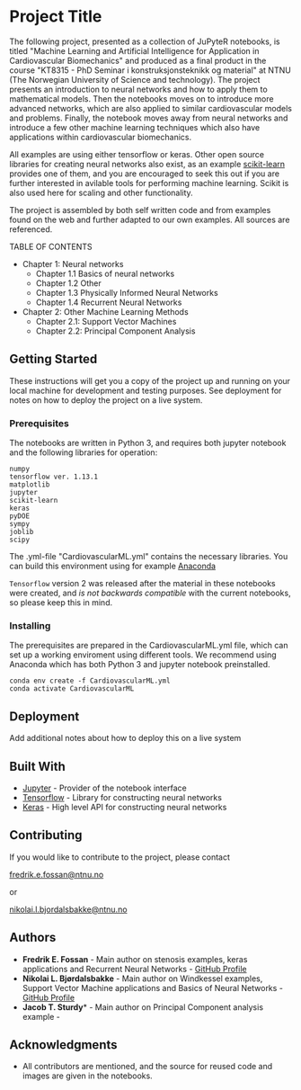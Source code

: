 # Project Title

The following project, presented as a collection of JuPyteR notebooks, is titled "Machine Learning and Artificial Intelligence for Application in Cardiovascular Biomechanics" and produced as a final product in the course "KT8315 - PhD Seminar i konstruksjonsteknikk og material" at NTNU (The Norwegian University of Science and technology). The project presents an introduction to neural networks and how to apply them to mathematical models. Then the notebooks moves on to introduce more advanced networks, which are also applied to similar cardiovascular models and problems. Finally, the notebook moves away from neural networks and introduce a few other machine learning techniques which also have applications within cardiovascular biomechanics. 

All examples are using either tensorflow or keras. Other open source libraries for creating neural networks also exist, as an example [scikit-learn](https://scikit-learn.org/stable/modules/neural_networks_supervised.html) provides one of them, and you are encouraged to seek this out if you are further interested in avilable tools for performing machine learning. Scikit is also used here for scaling and other functionality.

The project is assembled by both self written code and from examples found on the web and further adapted to our own examples. All sources are referenced.

TABLE OF CONTENTS

* Chapter 1: Neural networks
	- Chapter 1.1 Basics of neural networks
	- Chapter 1.2 Other
	- Chapter 1.3 Physically Informed Neural Networks
	- Chapter 1.4 Recurrent Neural Networks
* Chapter 2: Other Machine Learning Methods
	- Chapter 2.1: Support Vector Machines
	- Chapter 2.2: Principal Component Analysis

## Getting Started

These instructions will get you a copy of the project up and running on your local machine for development and testing purposes. See deployment for notes on how to deploy the project on a live system.

### Prerequisites

The notebooks are written in Python 3, and requires both jupyter notebook and the following libraries for operation:

```
numpy
tensorflow ver. 1.13.1
matplotlib
jupyter
scikit-learn
keras
pyDOE
sympy
joblib
scipy
```

The .yml-file "CardiovascularML.yml" contains the necessary libraries. You can build this environment using for example [Anaconda](https://www.anaconda.com/)

```Tensorflow``` version 2 was released after the material in these notebooks were created, and _is not backwards compatible_ with the current notebooks, so please keep this in mind.


### Installing

The prerequisites are prepared in the CardiovascularML.yml file, which can set up a working enviroment using different tools. We recommend using Anaconda which has both Python 3 and jupyter notebook preinstalled.

```
conda env create -f CardiovascularML.yml
conda activate CardiovascularML
```

## Deployment

Add additional notes about how to deploy this on a live system

## Built With

* [Jupyter](https://jupyter.org/) - Provider of the notebook interface
* [Tensorflow](https://www.tensorflow.org/) - Library for constructing neural networks
* [Keras](https://keras.io/) - High level API for constructing neural networks

## Contributing

If you would like to contribute to the project, please contact

fredrik.e.fossan@ntnu.no

or

nikolai.l.bjordalsbakke@ntnu.no


## Authors

* **Fredrik E. Fossan** - Main author on stenosis examples, keras applications and Recurrent Neural Networks - [GitHub Profile](https://github.com/Fredf10)
* **Nikolai L. Bjørdalsbakke** - Main author on Windkessel examples, Support Vector Machine applications and Basics of Neural Networks - [GitHub Profile](https://github.com/Nikobjo)
* **Jacob T. Sturdy*** - Main author on Principal Component analysis example -

## Acknowledgments

* All contributors are mentioned, and the source for reused code and images are given in the notebooks. 

